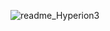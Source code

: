 ![readme_Hyperion3](https://user-images.githubusercontent.com/59021489/106278800-a245ad80-623b-11eb-97d7-6c0f31a371b4.jpg)
